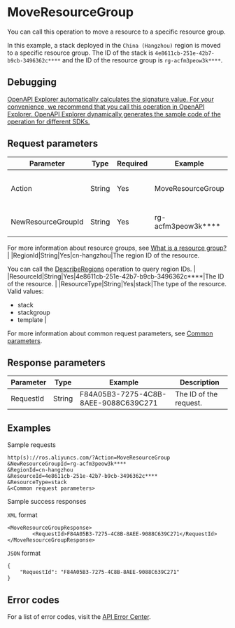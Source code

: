# MoveResourceGroup

You can call this operation to move a resource to a specific resource group.

In this example, a stack deployed in the `China (Hangzhou)` region is moved to a specific resource group. The ID of the stack is `4e8611cb-251e-42b7-b9cb-3496362c****` and the ID of the resource group is `rg-acfm3peow3k****`.

## Debugging

[OpenAPI Explorer automatically calculates the signature value. For your convenience, we recommend that you call this operation in OpenAPI Explorer. OpenAPI Explorer dynamically generates the sample code of the operation for different SDKs.](https://api.aliyun.com/#product=ROS&api=MoveResourceGroup&type=RPC&version=2019-09-10)

## Request parameters

|Parameter|Type|Required|Example|Description|
|---------|----|--------|-------|-----------|
|Action|String|Yes|MoveResourceGroup|The operation that you want to perform. Set the value to MoveResourceGroup. |
|NewResourceGroupId|String|Yes|rg-acfm3peow3k\*\*\*\*|The ID of the destination resource group.

 For more information about resource groups, see [What is a resource group?](~~94475~~) |
|RegionId|String|Yes|cn-hangzhou|The region ID of the resource.

 You can call the [DescribeRegions](~~131035~~) operation to query region IDs. |
|ResourceId|String|Yes|4e8611cb-251e-42b7-b9cb-3496362c\*\*\*\*|The ID of the resource. |
|ResourceType|String|Yes|stack|The type of the resource. Valid values:

 -   stack
-   stackgroup
-   template |

For more information about common request parameters, see [Common parameters](~~131957~~).

## Response parameters

|Parameter|Type|Example|Description|
|---------|----|-------|-----------|
|RequestId|String|F84A05B3-7275-4C8B-8AEE-9088C639C271|The ID of the request. |

## Examples

Sample requests

```
http(s)://ros.aliyuncs.com/?Action=MoveResourceGroup
&NewResourceGroupId=rg-acfm3peow3k****
&RegionId=cn-hangzhou
&ResourceId=4e8611cb-251e-42b7-b9cb-3496362c****
&ResourceType=stack
&<Common request parameters>
```

Sample success responses

`XML` format

```
<MoveResourceGroupResponse>
        <RequestId>F84A05B3-7275-4C8B-8AEE-9088C639C271</RequestId>
</MoveResourceGroupResponse>
```

`JSON` format

```
{
	"RequestId": "F84A05B3-7275-4C8B-8AEE-9088C639C271"
}
```

## Error codes

For a list of error codes, visit the [API Error Center](https://error-center.alibabacloud.com/status/product/ROS).

